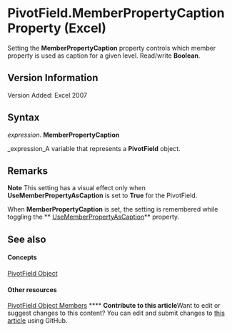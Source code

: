 
# PivotField.MemberPropertyCaption Property (Excel)

Setting the  **MemberPropertyCaption** property controls which member property is used as caption for a given level. Read/write **Boolean**.


## Version Information

Version Added: Excel 2007 


## Syntax

 _expression_. **MemberPropertyCaption**

 _expression_A variable that represents a  **PivotField** object.


## Remarks


**Note**  This setting has a visual effect only when  **UseMemberPropertyAsCaption** is set to **True** for the PivotField.

When  **MemberPropertyCaption** is set, the setting is remembered while toggling the ** [UseMemberPropertyAsCaption](4e5e9a53-c746-25db-78c0-115282851829.md)** property.


## See also


#### Concepts


 [PivotField Object](52784960-e2da-b43a-1e37-2d4dae61c6d8.md)
#### Other resources


 [PivotField Object Members](4a6ea12a-072c-a386-c855-7bf5f6eadd46.md)
****   **Contribute to this article**Want to edit or suggest changes to this content? You can edit and submit changes to  [this article](https://github.com/jhershey00/VBA_Excel_Test/OpenXMLCon/articles/66f2ad5f-cd37-74ef-e9df-cd4793212026.md) using GitHub.

